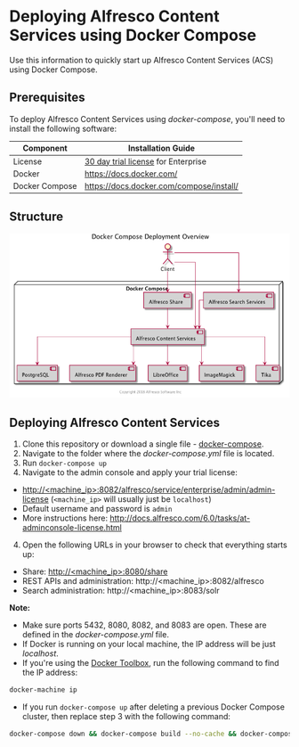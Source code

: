 # Deploying Alfresco Content Services using Docker Compose

Use this information to quickly start up Alfresco Content Services (ACS) using Docker Compose.

## Prerequisites

To deploy Alfresco Content Services using _docker-compose_, you'll need to install the following software:

| Component      | Installation Guide |
| ---------------| ------------------ |
| License        | [30 day trial license](https://www.alfresco.com/platform/content-services-ecm/trial/download) for Enterprise |
| Docker         | https://docs.docker.com/ |
| Docker Compose | https://docs.docker.com/compose/install/ |

## Structure

![Docker Compose Deployment Components](./diagrams/docker-compose/docker-compose-components.png)

## Deploying Alfresco Content Services
1. Clone this repository or download a single file - [docker-compose](../docker-compose/docker-compose.yml).
2. Navigate to the folder where the _docker-compose.yml_ file is located.
3. Run ```docker-compose up```
4. Navigate to the admin console and apply your trial license:
* [http://<machine_ip>:8082/alfresco/service/enterprise/admin/admin-license](http://localhost:8082/alfresco/service/enterprise/admin/admin-license) (```<machine_ip>``` will usually just be ```localhost```)
* Default username and password is ```admin```
* More instructions here: http://docs.alfresco.com/6.0/tasks/at-adminconsole-license.html
4. Open the following URLs in your browser to check that everything starts up:
* Share: [http://<machine_ip>:8080/share](http://localhost:8080/share)
* REST APIs and administration: http://<machine_ip>:8082/alfresco
* Search administration: http://<machine_ip>:8083/solr

**Note:**
* Make sure ports 5432, 8080, 8082, and 8083 are open. These are defined in the _docker-compose.yml_ file.
* If Docker is running on your local machine, the IP address will be just _localhost_.
* If you're using the [Docker Toolbox](https://docs.docker.com/toolbox/toolbox_install_windows), run the following command to find the IP address:
```bash
docker-machine ip
```
* If you run ```docker-compose up``` after deleting a previous Docker Compose cluster, then replace step 3 with the following command:
```bash
docker-compose down && docker-compose build --no-cache && docker-compose up
```
